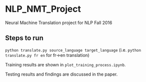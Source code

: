# NLP_NMT_Project
Neural Machine Translation project for NLP Fall 2016

## Steps to run
`python translate.py source_language target_language`
(i.e. `python translate.py fr en` for fr->en translation)

Training results are shown in `plot_training_process.ipynb`.

Testing results and findings are discussed in the paper.